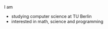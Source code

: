I am
- studying computer science at TU Berlin
- interested in math, science and programming

<!---
MaksGadz/MaksGadz is a ✨ special ✨ repository because its `README.md` (this file) appears on your GitHub profile.
You can click the Preview link to take a look at your changes.
--->
